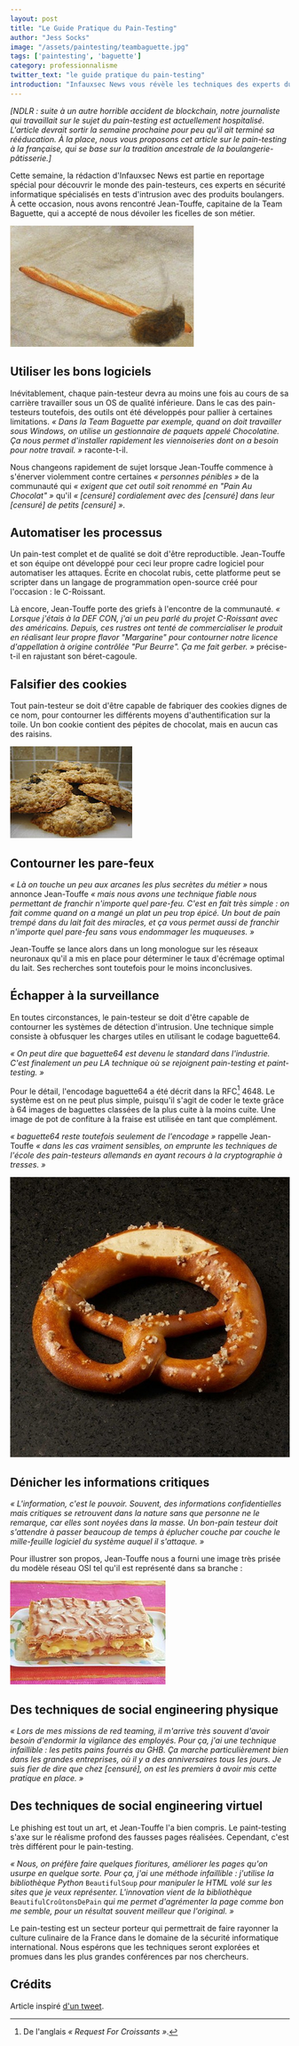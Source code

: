 ```yaml
---
layout: post
title: "Le Guide Pratique du Pain-Testing"
author: "Jess Socks"
image: "/assets/paintesting/teambaguette.jpg"
tags: ['paintesting', 'baguette']
category: professionnalisme
twitter_text: "le guide pratique du pain-testing"
introduction: "Infauxsec News vous révèle les techniques des experts du domaine"
---
```


*[NDLR : suite à un autre horrible accident de blockchain, notre journaliste
qui travaillait sur le sujet du pain-testing est actuellement hospitalisé.
L'article devrait sortir la semaine prochaine pour peu qu'il ait terminé sa
rééducation. À la place, nous vous proposons cet article sur le pain-testing à
la française, qui se base sur la tradition ancestrale de la
boulangerie-pâtisserie.]*

Cette semaine, la rédaction d'Infauxsec News est partie en reportage spécial
pour découvrir le monde des pain-testeurs, ces experts en sécurité informatique
spécialisés en tests d'intrusion avec des produits boulangers. À cette occasion,
nous avons rencontré Jean-Touffe, capitaine de la Team Baguette, qui a accepté
de nous dévoiler les ficelles de son métier.

![Les ficelles du métier de Jean-Touffe](/assets/paintesting/ficelle-touffe.jpg)

## Utiliser les bons logiciels

Inévitablement, chaque pain-testeur devra au moins une fois au cours de sa
carrière travailler sous un OS de qualité inférieure. Dans le cas des
pain-testeurs toutefois, des outils ont été développés pour pallier à certaines
limitations. *« Dans la Team Baguette par exemple, quand on doit travailler sous
Windows, on utilise un gestionnaire de paquets appelé Chocolatine. Ça nous
permet d'installer rapidement les viennoiseries dont on a besoin pour notre
travail. »* raconte-t-il.

Nous changeons rapidement de sujet lorsque Jean-Touffe commence à s'énerver
violemment contre certaines *« personnes pénibles »* de la communauté qui
*« exigent que cet outil soit renommé en "Pain Au Chocolat" »* qu'il *«
[censuré] cordialement avec des [censuré] dans leur [censuré] de petits
[censuré] »*.

## Automatiser les processus

Un pain-test complet et de qualité se doit d'être reproductible. Jean-Touffe
et son équipe ont développé pour ceci leur propre cadre logiciel pour
automatiser les attaques. Écrite en chocolat rubis, cette platforme
peut se scripter dans un langage de programmation open-source
créé pour l'occasion : le C-Roissant.

Là encore, Jean-Touffe porte des griefs à l'encontre de la communauté. *«
Lorsque j'étais à la DEF CON, j'ai un peu parlé du projet C-Roissant avec des
américains. Depuis, ces rustres ont tenté de commercialiser le produit en
réalisant leur propre flavor "Margarine" pour contourner notre licence
d'appellation à origine contrôlée "Pur Beurre". Ça me fait gerber. »*
précise-t-il en rajustant son béret-cagoule.

## Falsifier des cookies

Tout pain-testeur se doit d'être capable de fabriquer des cookies dignes de
ce nom, pour contourner les différents moyens d'authentification sur la toile.
Un bon cookie contient des pépites de chocolat, mais en aucun cas des raisins.

![Un cookie contaminé par Satan](/assets/paintesting/cookie.jpg)

## Contourner les pare-feux

*« Là on touche un peu aux arcanes les plus secrètes du métier »* nous annonce
Jean-Touffe *« mais nous avons une technique fiable nous permettant de franchir
n'importe quel pare-feu. C'est en fait très simple : on fait comme quand on a
mangé un plat un peu trop épicé. Un bout de pain trempé dans du lait fait des
miracles, et ça vous permet aussi de franchir n'importe quel pare-feu sans vous
endommager les muqueuses. »*

Jean-Touffe se lance alors dans un long monologue sur les réseaux neuronaux
qu'il a mis en place pour déterminer le taux d'écrémage optimal du lait. Ses
recherches sont toutefois pour le moins inconclusives.

## Échapper à la surveillance

En toutes circonstances, le pain-testeur se doit d'être capable de contourner
les systèmes de détection d'intrusion. Une technique simple consiste à
obfusquer les charges utiles en utilisant le codage baguette64.

*« On peut dire que baguette64 est devenu le standard dans l'industrie. C'est
finalement un peu LA technique où se rejoignent pain-testing et paint-testing.
»*

Pour le détail, l'encodage baguette64 a été décrit dans la RFC[^1] 4648. Le
système est on ne peut plus simple, puisqu'il s'agit de coder le texte grâce à
64 images de baguettes classées de la plus cuite à la moins cuite. Une image de
pot de confiture à la fraise est utilisée en tant que complément.

*« baguette64 reste toutefois seulement de l'encodage »* rappelle Jean-Touffe
*« dans les cas vraiment sensibles, on emprunte les techniques de l'école des
pain-testeurs allemands en ayant recours à la cryptographie à tresses. »*

![Un message chiffré avec des tresses](/assets/paintesting/tresses.jpg)

## Dénicher les informations critiques

*« L'information, c'est le pouvoir. Souvent, des informations confidentielles
mais critiques se retrouvent dans la nature sans que personne ne le remarque,
car elles sont noyées dans la masse. Un bon-pain testeur doit s'attendre à
passer beaucoup de temps à éplucher couche par couche le mille-feuille
logiciel du système auquel il s'attaque. »*

Pour illustrer son propos, Jean-Touffe nous a fourni une image très prisée du
modèle réseau OSI tel qu'il est représenté dans sa branche :

![Le modèle réseau OSI, en plusieurs couches](/assets/paintesting/mille-feuilles.jpg)

## Des techniques de social engineering physique

*« Lors de mes missions de red teaming, il m'arrive très souvent d'avoir besoin
d'endormir la vigilance des employés. Pour ça, j'ai une technique infaillible :
les petits pains fourrés au GHB. Ça marche particulièrement bien dans les
grandes entreprises, où il y a des anniversaires tous les jours. Je suis fier
de dire que chez [censuré], on est les premiers à avoir mis cette pratique en
place. »*

## Des techniques de social engineering virtuel

Le phishing est tout un art, et Jean-Touffe l'a bien compris. Le paint-testing
s'axe sur le réalisme profond des fausses pages réalisées. Cependant, c'est
très différent pour le pain-testing.

*« Nous, on préfère faire quelques fioritures, améliorer les pages qu'on usurpe
en quelque sorte. Pour ça, j'ai une méthode infaillible : j'utilise la
bibliothèque Python* `BeautifulSoup` *pour manipuler le HTML volé sur les sites
que je veux représenter. L'innovation vient de la bibliothèque*
`BeautifulCroûtonsDePain` *qui me permet d'agrémenter la page comme bon me
semble, pour un résultat souvent meilleur que l'original. »*

Le pain-testing est un secteur porteur qui permettrait de faire rayonner la
culture culinaire de la France dans le domaine de la sécurité informatique
international. Nous espérons que les techniques seront explorées et promues dans
les plus grandes conférences par nos chercheurs.

## Crédits

Article inspiré [d'un tweet](https://twitter.com/ellirdnaw/status/1049950351611363328).

[^1]: De l'anglais *« Request For Croissants »*.
